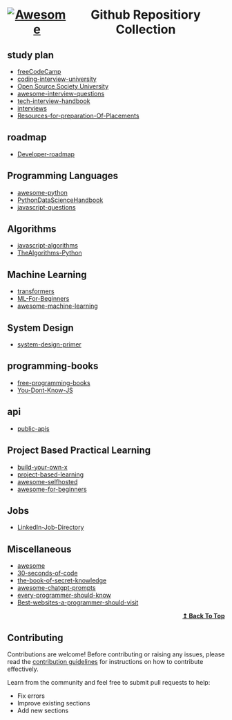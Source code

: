<h1 tabindex="-1" class="heading-element" dir="auto" align="center" style="display: flex; align-items: center; justify-content: center;"> <a href="https://github.com/sindresorhus/awesome"><img src="https://camo.githubusercontent.com/50cf39121274b3db22bf1bd72cbe25af9078e037441cb5b5bdef1cc9dc5eb2f7/68747470733a2f2f63646e2e7261776769742e636f6d2f73696e647265736f726875732f617765736f6d652f643733303566333864323966656437386661383536353265336136336531353464643865383832392f6d656469612f62616467652e737667" alt="Awesome" data-canonical-src="https://cdn.rawgit.com/sindresorhus/awesome/d7305f38d29fed78fa85652e3a63e154dd8e8829/media/badge.svg" style="max-width: 100%;"></a> Github Repositiory Collection</h1>
<h2>study plan</h2>

* [freeCodeCamp](https://github.com/freeCodeCamp/freeCodeCamp)
* [coding-interview-university](https://github.com/jwasham/coding-interview-university)
* [Open Source Society University](https://github.com/ossu/computer-science)
* [awesome-interview-questions](https://github.com/DopplerHQ/awesome-interview-questions)
* [tech-interview-handbook](https://github.com/yangshun/tech-interview-handbook)
* [interviews](https://github.com/kdn251/interviews)
* [Resources-for-preparation-Of-Placements](https://github.com/riti2409/Resources-for-preparation-Of-Placements)

<h2>roadmap</h2>

* [Developer-roadmap](https://github.com/kamranahmedse/developer-roadmap)

<h2>Programming Languages</h2>

* [awesome-python](https://github.com/vinta/awesome-python)
* [PythonDataScienceHandbook](https://github.com/jakevdp/PythonDataScienceHandbook)
* [javascript-questions](https://github.com/lydiahallie/javascript-questions)

<h2>Algorithms</h2>

* [javascript-algorithms](https://github.com/trekhleb/javascript-algorithms)
* [TheAlgorithms-Python](https://github.com/TheAlgorithms/Python)

<h2>Machine Learning</h2>

* [transformers](https://github.com/huggingface/transformers)
* [ML-For-Beginners](https://github.com/microsoft/ML-For-Beginners)
* [awesome-machine-learning](https://github.com/josephmisiti/awesome-machine-learning)

<h2>System Design</h2>

* [system-design-primer](https://github.com/donnemartin/system-design-primer)

<h2>programming-books</h2>

* [free-programming-books](https://github.com/EbookFoundation/free-programming-books)
* [You-Dont-Know-JS](https://github.com/getify/You-Dont-Know-JS)

<h2>api</h2>

* [public-apis](https://github.com/public-apis/public-apis)

<h2>Project Based Practical Learning</h2>

* [build-your-own-x](https://github.com/codecrafters-io/build-your-own-x)
* [project-based-learning](https://github.com/practical-tutorials/project-based-learning)
* [awesome-selfhosted](https://github.com/awesome-selfhosted/awesome-selfhosted)
* [awesome-for-beginners](https://github.com/MunGell/awesome-for-beginners)

<h2>Jobs</h2>

* [LinkedIn-Job-Directory](https://github.com/Ask-for-referral/LinkedIn-Job-Directory)

<h2>Miscellaneous</h2>

* [awesome](https://github.com/sindresorhus/awesome)
* [30-seconds-of-code](https://github.com/Chalarangelo/30-seconds-of-code)
* [the-book-of-secret-knowledge](https://github.com/trimstray/the-book-of-secret-knowledge)
* [awesome-chatgpt-prompts](https://github.com/f/awesome-chatgpt-prompts)
* [every-programmer-should-know](https://github.com/mtdvio/every-programmer-should-know)
* [Best-websites-a-programmer-should-visit](https://github.com/sdmg15/Best-websites-a-programmer-should-visit)

<div align="right" dir="auto">
  <b><a href="##study plan">↥ Back To Top</a></b>
</div>

## Contributing

Contributions are welcome! Before contributing or raising any issues, please read the [contribution guidelines](CONTRIBUTING.md) for instructions on how to contribute effectively.

Learn from the community and feel free to submit pull requests to help:

- Fix errors
- Improve existing sections
- Add new sections
